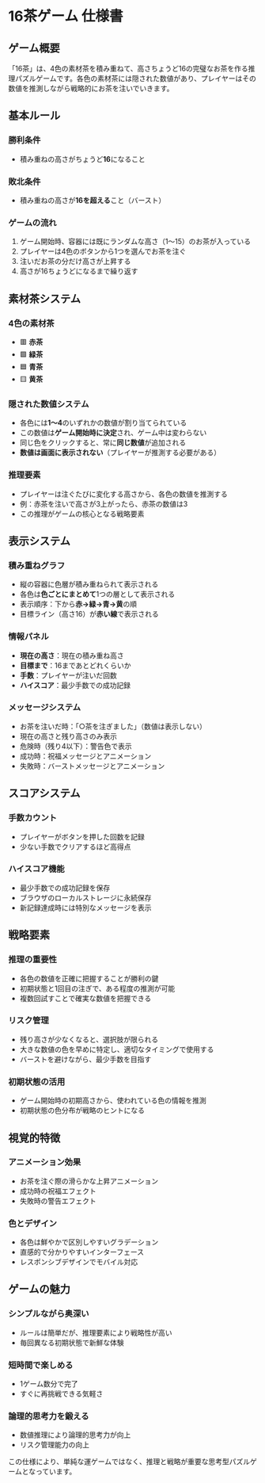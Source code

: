# 16茶ゲーム 仕様書

## ゲーム概要

「16茶」は、4色の素材茶を積み重ねて、高さちょうど16の完璧なお茶を作る推理パズルゲームです。各色の素材茶には隠された数値があり、プレイヤーはその数値を推測しながら戦略的にお茶を注いでいきます。

## 基本ルール

### 勝利条件
- 積み重ねの高さがちょうど**16**になること

### 敗北条件  
- 積み重ねの高さが**16を超える**こと（バースト）

### ゲームの流れ
1. ゲーム開始時、容器には既にランダムな高さ（1～15）のお茶が入っている
2. プレイヤーは4色のボタンから1つを選んでお茶を注ぐ
3. 注いだお茶の分だけ高さが上昇する
4. 高さが16ちょうどになるまで繰り返す

## 素材茶システム

### 4色の素材茶
- 🟥 **赤茶**
- 🟩 **緑茶** 
- 🟦 **青茶**
- 🟨 **黄茶**

### 隠された数値システム
- 各色には**1～4**のいずれかの数値が割り当てられている
- この数値は**ゲーム開始時に決定**され、ゲーム中は変わらない
- 同じ色をクリックすると、常に**同じ数値**が追加される
- **数値は画面に表示されない**（プレイヤーが推測する必要がある）

### 推理要素
- プレイヤーは注ぐたびに変化する高さから、各色の数値を推測する
- 例：赤茶を注いで高さが3上がったら、赤茶の数値は3
- この推理がゲームの核心となる戦略要素

## 表示システム

### 積み重ねグラフ
- 縦の容器に色層が積み重ねられて表示される
- 各色は**色ごとにまとめて**1つの層として表示される
- 表示順序：下から**赤→緑→青→黄**の順
- 目標ライン（高さ16）が**赤い線**で表示される

### 情報パネル
- **現在の高さ**：現在の積み重ね高さ
- **目標まで**：16まであとどれくらいか
- **手数**：プレイヤーが注いだ回数
- **ハイスコア**：最少手数での成功記録

### メッセージシステム
- お茶を注いだ時：「○茶を注ぎました」（数値は表示しない）
- 現在の高さと残り高さのみ表示
- 危険時（残り4以下）：警告色で表示
- 成功時：祝福メッセージとアニメーション
- 失敗時：バーストメッセージとアニメーション

## スコアシステム

### 手数カウント
- プレイヤーがボタンを押した回数を記録
- 少ない手数でクリアするほど高得点

### ハイスコア機能
- 最少手数での成功記録を保存
- ブラウザのローカルストレージに永続保存
- 新記録達成時には特別なメッセージを表示

## 戦略要素

### 推理の重要性
- 各色の数値を正確に把握することが勝利の鍵
- 初期状態と1回目の注ぎで、ある程度の推測が可能
- 複数回試すことで確実な数値を把握できる

### リスク管理
- 残り高さが少なくなると、選択肢が限られる
- 大きな数値の色を早めに特定し、適切なタイミングで使用する
- バーストを避けながら、最少手数を目指す

### 初期状態の活用
- ゲーム開始時の初期高さから、使われている色の情報を推測
- 初期状態の色分布が戦略のヒントになる

## 視覚的特徴

### アニメーション効果
- お茶を注ぐ際の滑らかな上昇アニメーション
- 成功時の祝福エフェクト
- 失敗時の警告エフェクト

### 色とデザイン
- 各色は鮮やかで区別しやすいグラデーション
- 直感的で分かりやすいインターフェース
- レスポンシブデザインでモバイル対応

## ゲームの魅力

### シンプルながら奥深い
- ルールは簡単だが、推理要素により戦略性が高い
- 毎回異なる初期状態で新鮮な体験

### 短時間で楽しめる
- 1ゲーム数分で完了
- すぐに再挑戦できる気軽さ

### 論理的思考力を鍛える
- 数値推理により論理的思考力が向上
- リスク管理能力の向上

この仕様により、単純な運ゲームではなく、推理と戦略が重要な思考型パズルゲームとなっています。